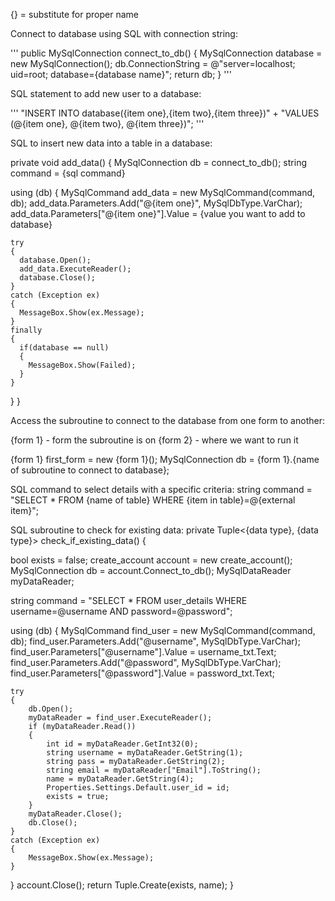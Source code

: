 {} = substitute for proper name

Connect to database using SQL with connection string:

'''
public MySqlConnection connect_to_db()
  {
  MySqlConnection database = new MySqlConnection();
  db.ConnectionString = @"server=localhost; uid=root; database={database name}";
  return db;
  }
'''



SQL statement to add new user to a database:

'''
"INSERT INTO database({item one},{item two},{item three})" + "VALUES (@{item one}, @{item two}, @{item three})";
'''


SQL to insert new data into a table in a database:

private void add_data()
  {
  MySqlConnection db = connect_to_db(); 
  string command = {sql command}
  
  using (db)
    {
    MySqlCommand add_data = new MySqlCommand(command, db);
    add_data.Parameters.Add("@{item one}", MySqlDbType.VarChar);
    add_data.Parameters["@{item one}"].Value = {value you want to add to database}
    
    try
    {
      database.Open();
      add_data.ExecuteReader();
      database.Close();
    }
    catch (Exception ex)
    {
      MessageBox.Show(ex.Message);
    }
    finally
    {
      if(database == null)
      {
        MessageBox.Show(Failed);
      }
    }
  }
}
  
  
  
Access the subroutine to connect to the database from one form to another:

{form 1} - form the subroutine is on
{form 2} - where we want to run it

{form 1} first_form = new {form 1}();
MySqlConnection db = {form 1}.{name of subroutine to connect to database};



SQL command to select details with a specific criteria:
string command = "SELECT * FROM {name of table} WHERE {item in table}=@{external item}";




SQL subroutine to check for existing data:
private Tuple<{data type}, {data type}> check_if_existing_data()
{

bool exists = false;
create_account account = new create_account();
MySqlConnection db = account.Connect_to_db();
MySqlDataReader myDataReader;

string command = "SELECT * FROM user_details WHERE username=@username AND password=@password";


using (db)
{
    MySqlCommand find_user = new MySqlCommand(command, db);
    find_user.Parameters.Add("@username", MySqlDbType.VarChar);
    find_user.Parameters["@username"].Value = username_txt.Text;
    find_user.Parameters.Add("@password", MySqlDbType.VarChar);
    find_user.Parameters["@password"].Value = password_txt.Text;

    try
    {
        db.Open();
        myDataReader = find_user.ExecuteReader();
        if (myDataReader.Read())
        {
            int id = myDataReader.GetInt32(0);
            string username = myDataReader.GetString(1);
            string pass = myDataReader.GetString(2);
            string email = myDataReader["Email"].ToString();
            name = myDataReader.GetString(4);
            Properties.Settings.Default.user_id = id;
            exists = true;
        }
        myDataReader.Close();
        db.Close();
    }
    catch (Exception ex)
    {
        MessageBox.Show(ex.Message);
    }
}
account.Close();
return Tuple.Create(exists, name);
}
